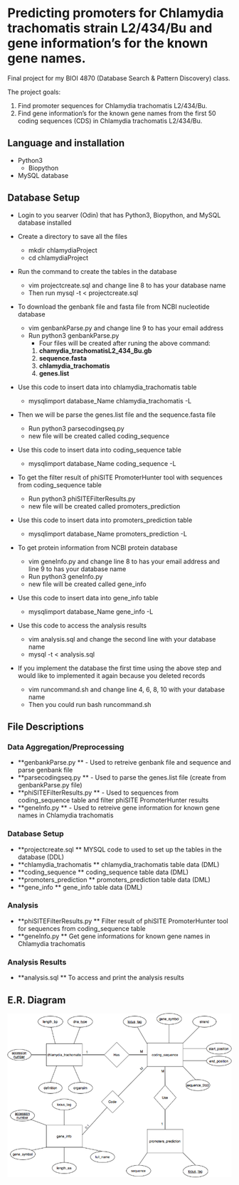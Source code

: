 # Predicting promoters for Chlamydia trachomatis strain L2/434/Bu and gene information’s for the known gene names.

Final project for my BIOI 4870 (Database Search & Pattern Discovery) class.

The project goals:
  1. Find promoter sequences for Chlamydia trachomatis L2/434/Bu.
  2. Find gene information’s for the known gene names from the first 50 coding sequences (CDS) in Chlamydia trachomatis L2/434/Bu.  
## Language and installation
  * Python3
    * Biopython
  * MySQL database

## Database Setup
  * Login to you searver (Odin) that has Python3, Biopython, and MySQL database installed 
  * Create a directory to save all the files
    * mkdir chlamydiaProject
    * cd chlamydiaProject
  * Run the command to create the tables in the database
    * vim projectcreate.sql and change line 8 to has your database name
    * Then run mysql -t < projectcreate.sql 
  * To download the genbank file and fasta file from NCBI nucleotide database
    * vim genbankParse.py and change line 9 to has your email address
    * Run python3 genbankParse.py 
      * Four files will be created after runing the above command:
      1. **chamydia_trachomatisL2_434_Bu.gb** 
      2. **sequence.fasta**
      3. **chlamydia_trachomatis**
      4. **genes.list**
  * Use this code to insert data into chlamydia_trachomatis table
    * mysqlimport database_Name chlamydia_trachomatis -L
  * Then we will be parse the genes.list file and the sequence.fasta file 
    * Run python3 parsecodingseq.py
    * new file will be created called coding_sequence
  * Use this code to insert data into coding_sequence table
    * mysqlimport database_Name coding_sequence -L
  * To get the filter result of phiSITE PromoterHunter tool with sequences from coding_sequence table
    * Run python3 phiSITEFilterResults.py
    * new file will be created called promoters_prediction
  * Use this code to insert data into promoters_prediction table
    * mysqlimport database_Name promoters_prediction -L
  * To get protein information from NCBI protein database 
    * vim geneInfo.py and change line 8 to has your email address and line 9 to has your database name
    * Run python3 geneInfo.py 
    * new file will be created called gene_info
  * Use this code to insert data into gene_info table
    * mysqlimport database_Name gene_info -L
  * Use this code to access the analysis results
    * vim analysis.sql and change the second line with your database name
    * mysql -t < analysis.sql

  * If you implement the database the first time using the above step and would like to implemented it again because you deleted records 
    * vim runcommand.sh and change line 4, 6, 8, 10 with your database name
    * Then you could run bash runcommand.sh 
  
## File Descriptions
### Data Aggregation/Preprocessing
* **genbankParse.py **  - Used to retreive genbank file and sequence and parse genbank file
* **parsecodingseq.py ** - Used to parse the genes.list file (create from genbankParse.py file)
* **phiSITEFilterResults.py ** - Used to sequences from coding_sequence table and filter phiSITE PromoterHunter results 
* **geneInfo.py ** - Used to retreive gene information for known gene names in Chlamydia trachomatis


### Database Setup
* **projectcreate.sql ** MYSQL code to used to set up the tables in the database (DDL)
* **chlamydia_trachomatis ** chlamydia_trachomatis table data (DML)
* **coding_sequence ** coding_sequence table data (DML)
* **promoters_prediction ** promoters_prediction table data (DML)
* **gene_info ** gene_info table data (DML)

### Analysis
* **phiSITEFilterResults.py ** Filter result of phiSITE PromoterHunter tool for sequences from coding_sequence table
* **geneInfo.py ** Get gene informations for known gene names in Chlamydia trachomatis

### Analysis Results
* **analysis.sql ** To access and print the analysis results

## E.R. Diagram
![ER Diagram](https://github.com/zalsafwani/Predicting-Chlamydia-trachomatis-L2-434-Bu-promoters/blob/master/BIOI%204870%20Project%20ER%20Diagram-Page-1.png)

